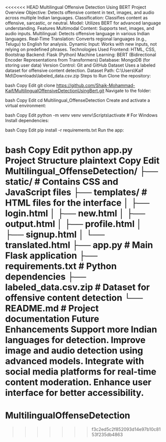 <<<<<<< HEAD
Multilingual Offensive Detection Using BERT
Project Overview
Objective: Detects offensive content in text, images, and audio across multiple Indian languages.
Classification: Classifies content as offensive, sarcastic, or neutral.
Model: Utilizes BERT for advanced language understanding.
Features
Multimodal Content: Supports text, images, and audio inputs.
Multilingual: Detects offensive language in various Indian languages.
Real-Time Translation: Converts regional languages (e.g., Telugu) to English for analysis.
Dynamic Input: Works with new inputs, not relying on predefined phrases.
Technologies Used
Frontend: HTML, CSS, Bootstrap
Backend: Flask (Python)
Machine Learning: BERT (Bidirectional Encoder Representations from Transformers)
Database: MongoDB (for storing user data)
Version Control: Git and GitHub
Dataset
Uses a labeled dataset for offensive content detection.
Dataset Path: C:\Users\Kaif Md\Downloads\labeled_data.csv.zip
Steps to Run
Clone the repository:

bash
Copy
Edit
git clone https://github.com/Shaik-Mohammad-Kaif/MultilingualOffensiveDetectionUsingBert.git
Navigate to the folder:

bash
Copy
Edit
cd Multilingual_OffenseDetection
Create and activate a virtual environment:

bash
Copy
Edit
python -m venv venv
venv\Scripts\activate   # For Windows
Install dependencies:

bash
Copy
Edit
pip install -r requirements.txt
Run the app:

bash
Copy
Edit
python app.py
Project Structure
plaintext
Copy
Edit
Multilingual_OffenseDetection/
├── static/                # Contains CSS and JavaScript files
├── templates/             # HTML files for the interface
│   ├── login.html
│   ├── new.html
│   ├── output.html
│   ├── profile.html
│   ├── signup.html
│   └── translated.html
├── app.py                 # Main Flask application
├── requirements.txt       # Python dependencies
├── labeled_data.csv.zip   # Dataset for offensive content detection
└── README.md              # Project documentation
Future Enhancements
Support more Indian languages for detection.
Improve image and audio detection using advanced models.
Integrate with social media platforms for real-time content moderation.
Enhance user interface for better accessibility.
=======
# MultilingualOffenseDetection
>>>>>>> f3c2ed5c2f852093d14e97b10c8153f235db4863
